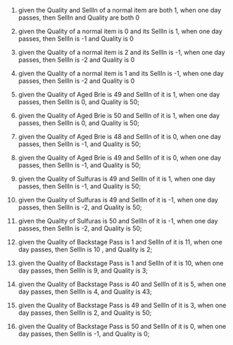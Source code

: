 1. given the Quality and SellIn of a normal item are both 1, when one day passes, then SellIn and Quality are both 0
2. given the Quality of a normal item is 0 and its SellIn is 1, when one day passes, then SellIn is -1 and Quality is 0
3. given the Quality of a normal item is 2 and its SellIn is -1, when one day passes, then SellIn is -2 and Quality is 0
4. given the Quality of a normal item is 1 and its SellIn is -1, when one day passes, then SellIn is -2 and Quality is 0

5. given the Quality of Aged Brie is 49 and SellIn of it is 1, when one day passes, then SellIn is 0, and Quality is 50;
6. given the Quality of Aged Brie is 50 and SellIn of it is 1, when one day passes, then SellIn is 0, and Quality is 50; 
7. given the Quality of Aged Brie is 48 and SellIn of it is 0, when one day passes, then SellIn is -1, and Quality is 50;
8. given the Quality of Aged Brie is 49 and SellIn of it is 0, when one day passes, then SellIn is -1, and Quality is 50;

9. given the Quality of Sulfuras is 49 and SellIn of it is 1, when one day passes, then SellIn is -1, and Quality is 50;
10. given the Quality of Sulfuras is 49 and SellIn of it is -1, when one day passes, then SellIn is -2, and Quality is 50;
11. given the Quality of Sulfuras is 50 and SellIn of it is -1, when one day passes, then SellIn is -2, and Quality is 50;

12. given the Quality of Backstage Pass is 1 and SellIn of it is 11, when one day passes, then SellIn is 10 , and Quality is 2;
13. given the Quality of Backstage Pass is 1 and SellIn of it is 10, when one day passes, then SellIn is 9, and Quality is 3;
14. given the Quality of Backstage Pass is 40 and SellIn of it is 5, when one day passes, then SellIn is 4, and Quality is 43;
15. given the Quality of Backstage Pass is 49 and SellIn of it is 3, when one day passes, then SellIn is 2, and Quality is 50;
16. given the Quality of Backstage Pass is 50 and SellIn of it is 0, when one day passes, then SellIn is -1, and Quality is 0;



